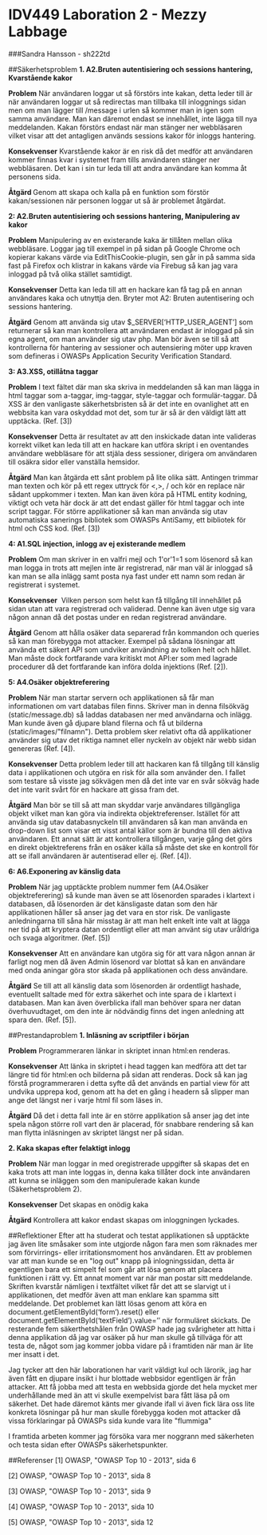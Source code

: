 # IDV449 Laboration 2 - Mezzy Labbage
###Sandra Hansson - sh222td

##Säkerhetsproblem
<strong>1. A2.Bruten autentisiering och sessions hantering, Kvarstående kakor</strong>

<strong>Problem</strong>
När användaren loggar ut så förstörs inte kakan, detta leder till är när användaren loggar ut så redirectas man tillbaka till inloggnings sidan men om man lägger till /message i urlen så kommer man in igen som samma användare. Man kan däremot endast se innehållet, inte lägga till nya meddelanden. Kakan förstörs endast när man stänger ner webbläsaren vilket visar att det antagligen används sessions kakor för inloggs hantering.

<strong>Konsekvenser</strong> 
Kvarstående kakor är en risk då det medför att användaren kommer finnas kvar i systemet fram tills användaren stänger ner webbläsaren. Det kan i sin tur leda till att andra användare kan komma åt personens sida.

<strong>Åtgärd </strong>
Genom att skapa och kalla på en funktion som förstör kakan/sessionen när personen loggar ut så är problemet åtgärdat.


<strong>2: A2.Bruten autentisiering och sessions hantering, Manipulering av kakor</strong>

<strong>Problem</strong>
Manipulering av en existerande kaka är tillåten mellan olika webbläsare. Loggar jag till exempel in på sidan på Google Chrome och kopierar kakans värde via EditThisCookie-plugin, sen går in på samma sida fast på Firefox och klistrar in kakans värde via Firebug så kan jag vara inloggad på två olika stället samtidigt.

<strong>Konsekvenser</strong>
Detta kan leda till att en hackare kan få tag på en annan användares kaka och utnyttja den. Bryter mot A2: Bruten autentisering och sessions hantering.

<strong>Åtgärd</strong> 
Genom att använda sig utav $_SERVER[‘HTTP_USER_AGENT’] som returnerar så kan man kontrollera att användaren endast är inloggad på sin egna agent, om man använder sig utav php. Man bör även se till så att kontrollerna för hantering av sessioner och autensiering möter upp kraven som defineras i OWASPs Application Security Verification Standard.


<strong>3: A3.XSS, otillåtna taggar</strong>

<strong>Problem</strong>
I text fältet där man ska skriva in meddelanden så kan man lägga in html taggar som a-taggar, img-taggar, style-taggar och formulär-taggar. Då XSS är den vanligaste säkerhetsbristen så är det inte en ovanlighet att en webbsita kan vara oskyddad mot det, som tur är så är den väldigt lätt att upptäcka. (Ref. [3])

<strong>Konsekvenser</strong>
Detta är resultatet av att den inskickade datan inte valideras korrekt vilket kan leda till att en hackare kan utföra skript i en oventandes användare webbläsare för att stjäla dess sessioner, dirigera om användaren till osäkra sidor eller vanställa hemsidor.

<strong>Åtgärd</strong> 
Man kan åtgärda ett sånt problem på lite olika sätt. Antingen trimmar man texten och kör på ett regex uttryck för <,>, / och kör en replace när sådant uppkommer i texten. Man kan även köra på HTML entity kodning, viktigt och veta här dock är att det endast gäller för html taggar och inte script taggar. För större applikationer så kan man använda sig utav automatiska sanerings bibliotek som OWASPs AntiSamy, ett bibliotek för html och CSS kod. (Ref. [3])


<strong>4: A1.SQL injection, inlogg av ej existerande medlem</strong>

<strong>Problem</strong>
Om man skriver in en valfri mejl och 1'or'1=1 som lösenord så kan man logga in trots att mejlen inte är registrerad, när man väl är inloggad så kan man se alla inlägg samt posta nya fast under ett namn som redan är registrerat i systemet.

<strong>Konsekvenser</strong>
 Vilken person som helst kan få tillgång till innehållet på sidan utan att vara registrerad och validerad. Denne kan även utge sig vara någon annan då det postas under en redan registrerad användare.

<strong>Åtgärd</strong> 
Genom att hålla osäker data separerad från kommandon och queries så kan man förebygga mot attacker. Exempel på sådana lösningar att använda ett säkert API som undviker användning av tolken helt och hållet. Man måste dock fortfarande vara kritiskt mot API:er som med lagrade procedurer då det fortfarande kan införa dolda injektions (Ref. [2]).


<strong>5: A4.Osäker objektreferering </strong>

<strong>Problem</strong>
När man startar servern och applikationen så får man informationen om vart databas filen finns. Skriver man in denna filsökväg (static/message.db) så laddas databasen ner med användarna och inlägg. Man kunde även gå djupare bland filerna och få ut bilderna (static/images/"filnamn"). Detta problem sker relativt ofta då applikationer använder sig utav det riktiga namnet eller nyckeln av objekt när webb sidan genereras (Ref. [4]).

<strong>Konsekvenser</strong>
Detta problem leder till att hackaren kan få tillgång till känslig data i applikationen och utgöra en risk för alla som använder den. I fallet som testare så visste jag sökvägen men då det inte var en svår sökväg hade det inte varit svårt för en hackare att gissa fram det.

<strong>Åtgärd</strong> 
Man bör se till så att man skyddar varje användares tillgängliga objekt vilket man kan göra via indirekta objektreferenser. Istället för att använda sig utav databasnyckeln till användaren så kan man använda en drop-down list som visar ett visst antal källor som är bundna till den aktiva användaren. Ett annat sätt är att kontrollera tillgången, varje gång det görs en direkt objektreferens från en osäker källa så måste det ske en kontroll för att se ifall användaren är autentiserad eller ej. (Ref. [4]).

<strong>6: A6.Exponering av känslig data</strong>

<strong>Problem</strong>
När jag upptäckte problem nummer fem (A4.Osäker objektreferering) så kunde man även se att lösenorden sparades i klartext i databasen, då lösenorden är det känsligaste datan som den här applikationen håller så anser jag det vara en stor risk. De vanligaste anledningarna till såna här misstag är att man helt enkelt inte valt at lägga ner tid på att kryptera datan ordentligt eller att man använt sig utav uråldriga och svaga algoritmer. (Ref. [5])

<strong>Konsekvenser</strong>
Att en användare kan utgöra sig för att vara någon annan är farligt nog men då även Admin lösenord var blottat så kan en användare med onda aningar göra stor skada på applikationen och dess användare.

<strong>Åtgärd</strong> 
Se till att all känslig data som lösenorden är ordentligt hashade, eventuellt saltade med för extra säkerhet och inte spara de i klartext i databasen. Man kan även överblicka ifall man behöver spara ner datan överhuvudtaget, om den inte är nödvändig finns det ingen anledning att spara den. (Ref. [5]).


##Prestandaproblem
<strong>1. Inläsning av scriptfiler i början</strong>

<strong>Problem</strong>
Programmeraren länkar in skriptet innan html:en renderas.

<strong>Konsekvenser</strong>
Att länka in skriptet i head taggen kan medföra att det tar längre tid för html:en och bilderna på sidan att renderas. Dock så kan jag förstå programmeraren i detta syfte då det används en partial view för att undvika upprepa kod, genom att ha det en gång i headern så slipper man ange det längst ner i varje html fil som läses in.

<strong>Åtgärd</strong>
Då det i detta fall inte är en större applikation så anser jag det inte spela någon större roll vart den är placerad, för snabbare rendering så kan man flytta inläsningen av skriptet längst ner på sidan.

<strong>2. Kaka skapas efter felaktigt inlogg</strong>

<strong>Problem</strong>
När man loggar in med oregistrerade uppgifter så skapas det en kaka trots att man inte loggas in, denna kaka tillåter dock inte användaren att kunna se inläggen som den manipulerade kakan kunde (Säkerhetsproblem 2).

<strong>Konsekvenser</strong>
Det skapas en onödig kaka

<strong>Åtgärd</strong>
Kontrollera att kakor endast skapas om inloggningen lyckades.

##Reflektioner
Efter att ha studerat och testat applikationen så upptäckte jag även lite småsaker som inte utgjorde någon fara men som räknades mer som förvirrings- eller irritationsmoment hos användaren. Ett av problemen var att man kunde se en "log out" knapp på inlogningssidan, detta är egentligen bara ett simpelt fel som går att lösa genom att placera funktionen i rätt vy. Ett annat moment var när man postar sitt meddelande. Skriften kvarstår nämligen i textfältet vilket får det att se slarvigt ut i applikationen, det medför även att man enklare kan spamma sitt meddelande. Det problemet kan lätt lösas genom att köra en document.getElementById(‘form’).reset() eller document.getElementById(‘textField’).value=’’ när formuläret  skickats. De resterande fem säkerthetshålen från OWASP hade jag svårigheter att hitta i denna applikation då jag var osäker på hur man skulle gå tillväga för att testa de, något som jag kommer jobba vidare på i framtiden när man är lite mer insatt i det.

Jag tycker att den här laborationen har varit väldigt kul och lärorik, jag har även fått en djupare insikt i hur blottade webbsidor egentligen är från attacker. Att få jobba med att testa en webbsida gjorde det hela mycket mer underhållande med än att vi skulle exempelvist bara fått läsa på om säkerhet. Det hade däremot känts mer givande ifall vi även fick lära oss lite konkreta lösningar på hur man skulle förebygga koden mot attacker då vissa förklaringar på OWASPs sida kunde vara lite "flummiga"

I framtida arbeten kommer jag försöka vara mer noggrann med säkerheten och testa sidan efter OWASPs säkerhetspunkter.

##Referenser
[1] OWASP, "OWASP Top 10 - 2013", sida 6

[2] OWASP, "OWASP Top 10 - 2013", sida 8

[3] OWASP, "OWASP Top 10 - 2013", sida 9

[4] OWASP, "OWASP Top 10 - 2013", sida 10

[5] OWASP, "OWASP Top 10 - 2013", sida 12


